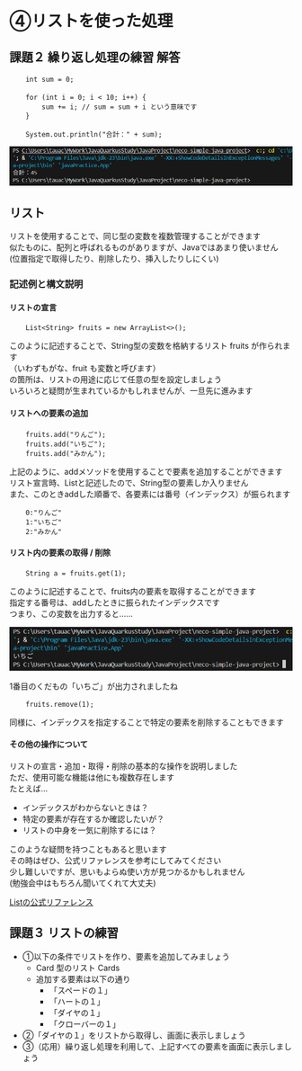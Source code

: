 # ④リストを使った処理

## 課題２ 繰り返し処理の練習 解答

```
    int sum = 0;

    for (int i = 0; i < 10; i++) {
        sum += i; // sum = sum + i という意味です
    }

    System.out.println("合計：" + sum);
```

![image](../Images/02_04_01.png)


## リスト

リストを使用することで、同じ型の変数を複数管理することができます  
似たものに、配列と呼ばれるものがありますが、Javaではあまり使いません  
(位置指定で取得したり、削除したり、挿入したりしにくい)

### 記述例と構文説明
#### リストの宣言

```
    List<String> fruits = new ArrayList<>(); 
```

このように記述することで、String型の変数を格納するリスト fruits が作られます  
（いわずもがな、fruit も変数と呼びます）  
<String>の箇所は、リストの用途に応じて任意の型を設定しましょう  
いろいろと疑問が生まれているかもしれませんが、一旦先に進みます

#### リストへの要素の追加

```
    fruits.add("りんご");
    fruits.add("いちご");
    fruits.add("みかん");
```

上記のように、addメソッドを使用することで要素を追加することができます
リスト宣言時、List<String>と記述したので、String型の要素しか入りません  
また、このときaddした順番で、各要素には番号（インデックス）が振られます

```
    0:"りんご"
    1:"いちご"
    2:"みかん"
```

#### リスト内の要素の取得 / 削除

```
    String a = fruits.get(1);
```

このように記述することで、fruits内の要素を取得することができます  
指定する番号は、addしたときに振られたインデックスです  
つまり、この変数を出力すると......

![image](../Images/02_04_02.png)

1番目のくだもの「いちご」が出力されましたね

```
    fruits.remove(1);
```

同様に、インデックスを指定することで特定の要素を削除することもできます  

#### その他の操作について

リストの宣言・追加・取得・削除の基本的な操作を説明しました  
ただ、使用可能な機能は他にも複数存在します  
たとえば...
  * インデックスがわからないときは？
  * 特定の要素が存在するか確認したいが？
  * リストの中身を一気に削除するには？

このような疑問を持つこともあると思います  
その時はぜひ、公式リファレンスを参考にしてみてください  
少し難しいですが、思いもよらぬ使い方が見つかるかもしれません  
(勉強会中はもちろん聞いてくれて大丈夫)

[Listの公式リファレンス](https://docs.oracle.com/javase/jp/8/docs/api/java/util/List.html)


## 課題３ リストの練習

  * ①以下の条件でリストを作り、要素を追加してみましょう
    * Card 型のリスト Cards
    * 追加する要素は以下の通り
      * 「スペードの１」
      * 「ハートの１」
      * 「ダイヤの１」
      * 「クローバーの１」
  * ②「ダイヤの１」をリストから取得し、画面に表示しましょう
  * ③（応用）繰り返し処理を利用して、上記すべての要素を画面に表示しましょう

